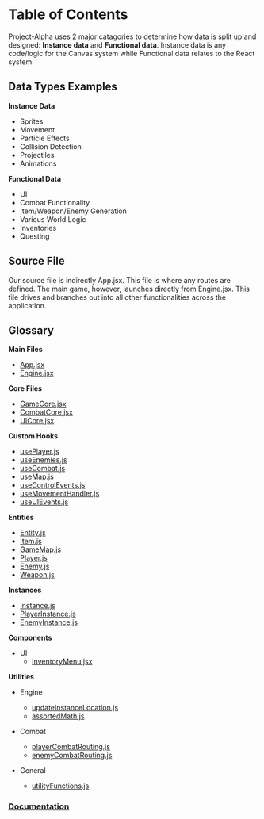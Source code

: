 # Table of Contents

Project-Alpha uses 2 major catagories to determine how data is split up and designed: **Instance data** and **Functional data**. Instance data is any code/logic for the Canvas system while Functional data relates to the React system.

## Data Types Examples

**Instance Data**

- Sprites
- Movement
- Particle Effects
- Collision Detection
- Projectiles
- Animations

**Functional Data**

- UI
- Combat Functionality
- Item/Weapon/Enemy Generation
- Various World Logic
- Inventories
- Questing

## Source File

Our source file is indirectly App.jsx. This file is where any routes are defined. The main game, however, launches directly from Engine.jsx. This file drives and branches out into all other functionalities across the application.

## Glossary

**Main Files**

- [App.jsx](./Doc-App.md)
- [Engine.jsx](./Doc-Engine.md)

**Core Files**

- [GameCore.jsx](./core-modules/Doc-GameCore.md)
- [CombatCore.jsx]()
- [UICore.jsx]()

**Custom Hooks**

- [usePlayer.js]()
- [useEnemies.js]()
- [useCombat.js]()
- [useMap.js](./custom-hooks/Doc-useMap.md)
- [useControlEvents.js]()
- [useMovementHandler.js]()
- [useUIEvents.js]()

**Entities**

- [Entity.js]()
- [Item.js]()
- [GameMap.js]()
- [Player.js]()
- [Enemy.js]()
- [Weapon.js]()

**Instances**

- [Instance.js]()
- [PlayerInstance.js]()
- [EnemyInstance.js]()

**Components**

- UI
  - [InventoryMenu.jsx]()

**Utilities**

- Engine

  - [updateInstanceLocation.js]()
  - [assortedMath.js]()

- Combat

  - [playerCombatRouting.js]()
  - [enemyCombatRouting.js]()

- General
  - [utilityFunctions.js]()

### [Documentation](../project-index.md)
